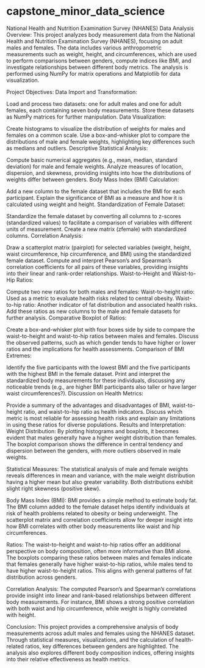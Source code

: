 # capstone_minor_data_science
National Health and Nutrition Examination Survey (NHANES) Data Analysis
Overview:
This project analyzes body measurement data from the National Health and Nutrition Examination Survey (NHANES), focusing on adult males and females. The data includes various anthropometric measurements such as weight, height, and circumferences, which are used to perform comparisons between genders, compute indices like BMI, and investigate relationships between different body metrics. The analysis is performed using NumPy for matrix operations and Matplotlib for data visualization.

Project Objectives:
Data Import and Transformation:

Load and process two datasets: one for adult males and one for adult females, each containing seven body measurements.
Store these datasets as NumPy matrices for further manipulation.
Data Visualization:

Create histograms to visualize the distribution of weights for males and females on a common scale.
Use a box-and-whisker plot to compare the distributions of male and female weights, highlighting key differences such as medians and outliers.
Descriptive Statistical Analysis:

Compute basic numerical aggregates (e.g., mean, median, standard deviation) for male and female weights.
Analyze measures of location, dispersion, and skewness, providing insights into how the distributions of weights differ between genders.
Body Mass Index (BMI) Calculation:

Add a new column to the female dataset that includes the BMI for each participant.
Explain the significance of BMI as a measure and how it is calculated using weight and height.
Standardization of Female Dataset:

Standardize the female dataset by converting all columns to z-scores (standardized values) to facilitate a comparison of variables with different units of measurement.
Create a new matrix (zfemale) with standardized columns.
Correlation Analysis:

Draw a scatterplot matrix (pairplot) for selected variables (weight, height, waist circumference, hip circumference, and BMI) using the standardized female dataset.
Compute and interpret Pearson’s and Spearman’s correlation coefficients for all pairs of these variables, providing insights into their linear and rank-order relationships.
Waist-to-Height and Waist-to-Hip Ratios:

Compute two new ratios for both males and females:
Waist-to-height ratio: Used as a metric to evaluate health risks related to central obesity.
Waist-to-hip ratio: Another indicator of fat distribution and associated health risks.
Add these ratios as new columns to the male and female datasets for further analysis.
Comparative Boxplot of Ratios:

Create a box-and-whisker plot with four boxes side by side to compare the waist-to-height and waist-to-hip ratios between males and females.
Discuss the observed patterns, such as which gender tends to have higher or lower ratios and the implications for health assessments.
Comparison of BMI Extremes:

Identify the five participants with the lowest BMI and the five participants with the highest BMI in the female dataset.
Print and interpret the standardized body measurements for these individuals, discussing any noticeable trends (e.g., are higher BMI participants also taller or have larger waist circumferences?).
Discussion on Health Metrics:

Provide a summary of the advantages and disadvantages of BMI, waist-to-height ratio, and waist-to-hip ratio as health indicators.
Discuss which metric is most reliable for assessing health risks and explain any limitations in using these ratios for diverse populations.
Results and Interpretation:
Weight Distribution: By plotting histograms and boxplots, it becomes evident that males generally have a higher weight distribution than females. The boxplot comparison shows the difference in central tendency and dispersion between the genders, with more outliers observed in male weights.

Statistical Measures: The statistical analysis of male and female weights reveals differences in mean and variance, with the male weight distribution having a higher mean but also greater variability. Both distributions exhibit slight right skewness (positive skew).

Body Mass Index (BMI): BMI provides a simple method to estimate body fat. The BMI column added to the female dataset helps identify individuals at risk of health problems related to obesity or being underweight. The scatterplot matrix and correlation coefficients allow for deeper insight into how BMI correlates with other body measurements like waist and hip circumferences.

Ratios: The waist-to-height and waist-to-hip ratios offer an additional perspective on body composition, often more informative than BMI alone. The boxplots comparing these ratios between males and females indicate that females generally have higher waist-to-hip ratios, while males tend to have higher waist-to-height ratios. This aligns with general patterns of fat distribution across genders.

Correlation Analysis: The computed Pearson’s and Spearman’s correlations provide insight into linear and rank-based relationships between different body measurements. For instance, BMI shows a strong positive correlation with both waist and hip circumference, while weight is highly correlated with height.

Conclusion:
This project provides a comprehensive analysis of body measurements across adult males and females using the NHANES dataset. Through statistical measures, visualizations, and the calculation of health-related ratios, key differences between genders are highlighted. The analysis also explores different body composition indices, offering insights into their relative effectiveness as health metrics.

